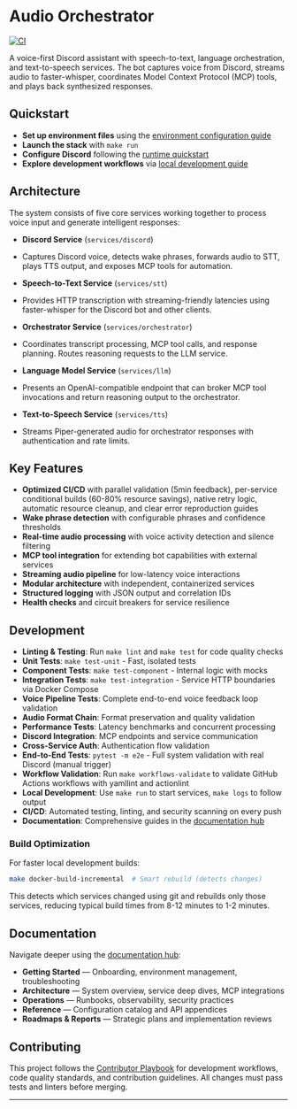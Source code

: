 # Audio Orchestrator

[![CI][ci-badge]][ci-workflow]

A voice-first Discord assistant with speech-to-text, language orchestration, and text-to-speech services.
The bot captures voice from Discord, streams audio to faster-whisper, coordinates Model Context Protocol (MCP) tools, and plays back synthesized responses.

## Quickstart

-  **Set up environment files** using the [environment configuration guide](docs/getting-started/environment.md)
-  **Launch the stack** with `make run`
-  **Configure Discord** following the [runtime quickstart](docs/getting-started/runtime.md)
-  **Explore development workflows** via [local development guide](docs/getting-started/local-development.md)

## Architecture

The system consists of five core services working together to process voice input and generate intelligent responses:

-  **Discord Service** (`services/discord`)
  -  Captures Discord voice, detects wake phrases, forwards audio to STT, plays TTS output, and exposes MCP tools for automation.

-  **Speech-to-Text Service** (`services/stt`)
  -  Provides HTTP transcription with streaming-friendly latencies using faster-whisper for the Discord bot and other clients.

-  **Orchestrator Service** (`services/orchestrator`)
  -  Coordinates transcript processing, MCP tool calls, and response planning. Routes reasoning requests to the LLM service.

-  **Language Model Service** (`services/llm`)
  -  Presents an OpenAI-compatible endpoint that can broker MCP tool invocations and return reasoning output to the orchestrator.

-  **Text-to-Speech Service** (`services/tts`)
  -  Streams Piper-generated audio for orchestrator responses with authentication and rate limits.

## Key Features

-  **Optimized CI/CD** with parallel validation (5min feedback), per-service conditional builds (60-80% resource savings), native retry logic, automatic resource cleanup, and clear error reproduction guides
-  **Wake phrase detection** with configurable phrases and confidence thresholds
-  **Real-time audio processing** with voice activity detection and silence filtering
-  **MCP tool integration** for extending bot capabilities with external services
-  **Streaming audio pipeline** for low-latency voice interactions
-  **Modular architecture** with independent, containerized services
-  **Structured logging** with JSON output and correlation IDs
-  **Health checks** and circuit breakers for service resilience

## Development

-  **Linting & Testing**: Run `make lint` and `make test` for code quality checks
-  **Unit Tests**: `make test-unit` - Fast, isolated tests
-  **Component Tests**: `make test-component` - Internal logic with mocks
-  **Integration Tests**: `make test-integration` - Service HTTP boundaries via Docker Compose
  -  **Voice Pipeline Tests**: Complete end-to-end voice feedback loop validation
  -  **Audio Format Chain**: Format preservation and quality validation
  -  **Performance Tests**: Latency benchmarks and concurrent processing
  -  **Discord Integration**: MCP endpoints and service communication
  -  **Cross-Service Auth**: Authentication flow validation
-  **End-to-End Tests**: `pytest -m e2e` - Full system validation with real Discord (manual trigger)
-  **Workflow Validation**: Run `make workflows-validate` to validate GitHub Actions workflows with yamllint and actionlint
-  **Local Development**: Use `make run` to start services, `make logs` to follow output
-  **CI/CD**: Automated testing, linting, and security scanning on every push
-  **Documentation**: Comprehensive guides in the [documentation hub](docs/README.md)

### Build Optimization

For faster local development builds:

```bash
make docker-build-incremental  # Smart rebuild (detects changes)
```

This detects which services changed using git and rebuilds only those services, reducing typical build times from 8-12 minutes to 1-2 minutes.

## Documentation

Navigate deeper using the [documentation hub](docs/README.md):

-  **Getting Started** — Onboarding, environment management, troubleshooting
-  **Architecture** — System overview, service deep dives, MCP integrations  
-  **Operations** — Runbooks, observability, security practices
-  **Reference** — Configuration catalog and API appendices
-  **Roadmaps & Reports** — Strategic plans and implementation reviews

## Contributing

This project follows the [Contributor Playbook](AGENTS.md) for development workflows, code quality standards, and contribution guidelines. All changes must pass tests and linters before merging.

---

[ci-badge]: https://github.com/gabrielpreston/audio-orchestrator/actions/workflows/ci.yaml/badge.svg
[ci-workflow]: https://github.com/gabrielpreston/audio-orchestrator/actions/workflows/ci.yaml
